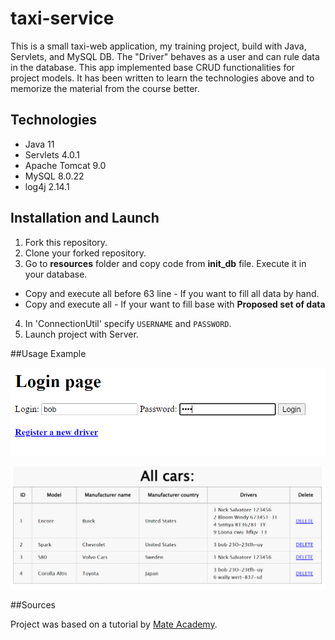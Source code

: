 # taxi-service

This is a small taxi-web application, my training project, build with Java, Servlets, and MySQL DB. 
The "Driver" behaves as a user and can rule data in the database. This app implemented base CRUD functionalities for project models.
It has been written to learn the technologies above and to memorize the material from the course better.

## Technologies

* Java 11
* Servlets 4.0.1
* Apache Tomcat 9.0
* MySQL 8.0.22
* log4j 2.14.1

## Installation and Launch

1. Fork this repository.
2. Clone your forked repository.
3. Go to **resources** folder and copy code from **init_db** file. Execute it in your database.
 * Copy and execute all before 63 line - If you want to fill all data by hand.
 * Copy and execute all - If your want to fill base with **Proposed set of data**
4. In 'ConnectionUtil' specify `USERNAME` and `PASSWORD`.
5. Launch project with Server.

##Usage Example

![login](https://github.com/kateryna-mykh/taxi-service/blob/main/src/main/resources/img/login_example.PNG)

![allCars](https://github.com/kateryna-mykh/taxi-service/blob/main/src/main/resources/img/allCarsDisplaying_example.PNG)

##Sources

Project was based on a tutorial by [Mate Academy](https://mate.academy).